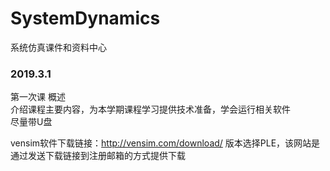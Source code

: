 # SystemDynamics 

系统仿真课件和资料中心<br>



### 2019.3.1  
第一次课 概述<br>
介绍课程主要内容，为本学期课程学习提供技术准备，学会运行相关软件<br> 
尽量带U盘

vensim软件下载链接：http://vensim.com/download/ 
版本选择PLE，该网站是通过发送下载链接到注册邮箱的方式提供下载
